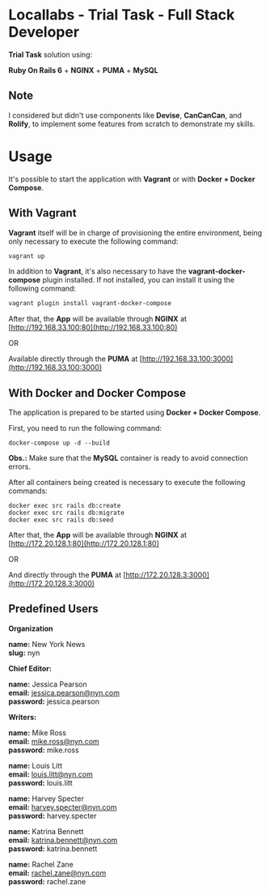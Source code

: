 # Locallabs - Trial Task - Full Stack Developer

**Trial Task** solution using:

**Ruby On Rails 6** + **NGINX** + **PUMA** + **MySQL**


## Note
I considered but didn't use components like **Devise**, **CanCanCan**, and **Rolify**, to implement some features from scratch to demonstrate my skills.

# Usage

It's possible to start the application with **Vagrant** or with **Docker + Docker Compose**.


## With Vagrant

**Vagrant** itself will be in charge of provisioning the entire environment, being only necessary to execute the following command:

```bash
vagrant up
```

In addition to **Vagrant**, it's also necessary to have the **vagrant-docker-compose** plugin installed.
If not installed, you can install it using the following command:

```bash
vagrant plugin install vagrant-docker-compose
```

After that, the **App** will be available through **NGINX** at [http://192.168.33.100:80](http://192.168.33.100:80)

OR

Available directly through the **PUMA** at [http://192.168.33.100:3000](http://192.168.33.100:3000)


## With Docker and Docker Compose


The application is prepared to be started using **Docker + Docker Compose**. 

First, you need to run the following command:

```
docker-compose up -d --build
```

**Obs.:** Make sure that the **MySQL** container is ready to avoid connection errors.

After all containers being created is necessary to execute the following commands:

```
docker exec src rails db:create
docker exec src rails db:migrate
docker exec src rails db:seed
```

After that, the **App** will be available through **NGINX** at [http://172.20.128.1:80](http://172.20.128.1:80)

OR

And directly through the **PUMA** at [http://172.20.128.3:3000](http://172.20.128.3:3000)


## Predefined Users


**Organization**  

**name:** New York News  
**slug:** nyn  

**Chief Editor:**

**name:** Jessica Pearson  
**email:** jessica.pearson@nyn.com  
**password:** jessica.pearson

**Writers:**

**name:** Mike Ross  
**email:** mike.ross@nyn.com  
**password:** mike.ross  

**name:** Louis Litt  
**email:** louis.litt@nyn.com  
**password:** louis.litt

**name:** Harvey Specter  
**email:** harvey.specter@nyn.com  
**password:** harvey.specter  

**name:** Katrina Bennett  
**email:** katrina.bennett@nyn.com  
**password:** katrina.bennett

**name:** Rachel Zane  
**email:** rachel.zane@nyn.com  
**password:** rachel.zane  
